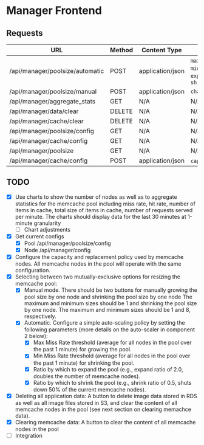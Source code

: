 # Manager Frontend

## Requests

URL            |  Method | Content Type        | Body      
---------------|---------|---------------------|-------------
/api/manager/poolsize/automatic | POST | application/json | `max_miss_rate_threshold`, `min_miss_rate_threshold`, `expand_ratio`, `shrink_ratio`
/api/manager/poolsize/manual | POST | application/json | `change`
/api/manager/aggregate_stats | GET | N/A | N/A
/api/manager/data/clear | DELETE | N/A | N/A
/api/manager/cache/clear | DELETE | N/A | N/A
/api/manager/poolsize/config | GET | N/A | N/A
/api/manager/cache/config | GET | N/A | N/A
/api/manager/poolsize | GET | N/A | N/A
/api/manager/cache/config | POST | application/json | `capacity`, `policy`

## TODO
- [x] Use charts to show the number of nodes as well as to aggregate statistics for the memcache pool including miss rate, hit rate, number of items in cache, total size of items in cache, number of requests served per minute. The charts should display data for the last 30 minutes at 1-minute granularity
    - [ ] Chart adjustments
- [x] Get current configs
    - [x] Pool /api/manager/poolsize/config
    - [x] Node /api/manager/config
- [x] Configure the capacity and replacement policy used by memcache nodes. All memcache nodes in the pool will operate with the same configuration.
- [x] Selecting between two mutually-exclusive options for resizing the memcache pool:
    - [x] Manual mode. There should be two buttons for manually growing the pool size by one node and shrinking the pool size by one node The maximum and minimum sizes should be 1 and shrinking the pool size by one node. The maximum and minimum sizes should be 1 and 8, respectively.
    - [x] Automatic. Configure a simple auto-scaling policy by setting the following parameters (more details on the auto-scaler in component 2 below):
        - [x] Max Miss Rate threshold (average for all nodes in the pool over the past 1 minute) for growing the pool.
        - [x] Min Miss Rate threshold (average for all nodes in the pool over the past 1 minute) for shrinking the pool.
        - [x] Ratio by which to expand the pool (e.g., expand ratio of 2.0, doubles the number of memcache nodes).
        - [x] Ratio by which to shrink the pool (e.g., shrink ratio of 0.5, shuts down 50% of the current memcache nodes).
- [x] Deleting all application data: A button to delete image data stored in RDS as well as all image files stored in S3, and clear the content of all memcache nodes in the pool (see next section on clearing memachce data).
- [x] Clearing memcache data: A button to clear the content of all memcache nodes in the pool
- [ ] Integration